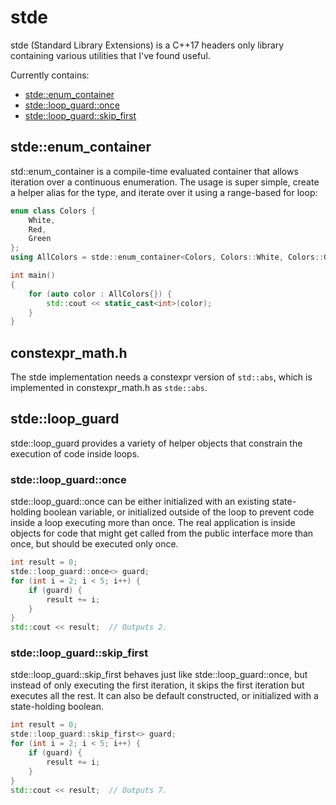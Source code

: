 # stde

stde (Standard Library Extensions) is a C++17 headers only library containing various utilities that I've found useful.

Currently contains:

- [stde::enum_container](#stdeenum_container)
- [stde::loop_guard::once](#stdeloop_guardonce)
- [stde::loop_guard::skip_first](#stdeloop_guardskip_first)

## stde::enum_container

std::enum_container is a compile-time evaluated container that allows iteration over a continuous enumeration. The usage is super simple, create a helper alias for the type, and iterate over it using a range-based for loop:

```cpp
enum class Colors {
	White,
	Red,
	Green
};
using AllColors = stde::enum_container<Colors, Colors::White, Colors::Green>;

int main()
{
	for (auto color : AllColors{}) {
		std::cout << static_cast<int>(color);
	}
}
```

## constexpr_math.h

The stde implementation needs a constexpr version of `std::abs`, which is implemented in constexpr_math.h as `stde::abs`.

## stde::loop_guard

stde::loop_guard provides a variety of helper objects that constrain the execution of code inside loops.

### stde::loop_guard::once

stde::loop_guard::once can be either initialized with an existing state-holding boolean variable, or initialized outside of the loop to prevent code inside a loop executing more than once. The real application is inside objects for code that might get called from the public interface more than once, but should be executed only once.

```cpp
int result = 0;
stde::loop_guard::once<> guard;
for (int i = 2; i < 5; i++) {
	if (guard) {
		result += i;
	}
}
std::cout << result;  // Outputs 2.
```

### stde::loop_guard::skip_first

stde::loop_guard::skip_first behaves just like stde::loop_guard::once, but instead of only executing the first iteration, it skips the first iteration but executes all the rest. It can also be default constructed, or initialized with a state-holding boolean.

```cpp
int result = 0;
stde::loop_guard::skip_first<> guard;
for (int i = 2; i < 5; i++) {
	if (guard) {
		result += i;
	}
}
std::cout << result;  // Outputs 7.
```
